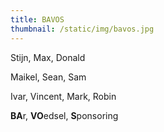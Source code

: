 ```yaml
---
title: BAVOS
thumbnail: /static/img/bavos.jpg
---
```

S﻿tijn, Max, Donald

Maikel, Sean, Sam

Ivar﻿, Vincent, Mark, Robin

﻿**BA**r, **VO**edsel, **S**ponsoring